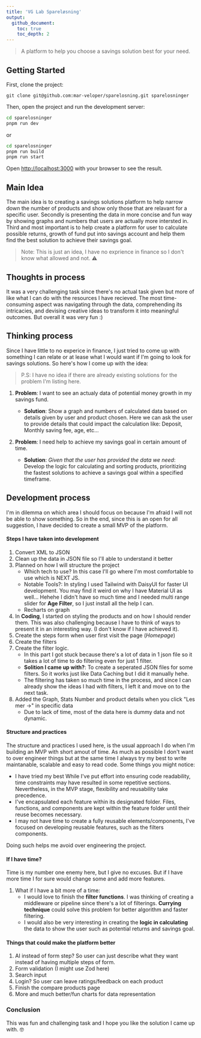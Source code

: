 ```yaml
---
title: 'VG Lab Spareløsning'
output:
  github_document:
    toc: true
    toc_depth: 2
---
```


> A platform to help you choose a savings solution best for your need.

## Getting Started

First, clone the project:

```
git clone git@github.com:mar-veloper/sparelosning.git sparelosninger
```

Then, open the project and run the development server:

```bash
cd sparelosninger
pnpm run dev
```

or

```bash
cd sparelosninger
pnpm run build
pnpm run start
```

Open [http://localhost:3000](http://localhost:3000) with your browser to see the result.

## Main Idea

The main idea is to creating a savings solutions platform to help narrow down the number of products and show only those that are relavant for a specific user. Secondly is presenting the data in more concise and fun way by showing graphs and numbers that users are actually more intersted in. Third and most important is to help create a platform for user to calculate possible returns, growth of fund put into savings account and help them find the best solution to achieve their savings goal.

> Note: This is just an idea, I have no exprience in finance so I don't know what allowed and not. :warning:

## Thoughts in process

It was a very challenging task since there's no actual task given but more of like what I can do with the resources I have recieved. The most time-consuming aspect was navigating through the data, comprehending its intricacies, and devising creative ideas to transform it into meaningful outcomes. But overall it was very fun :)

## Thinking process

Since I have little to no experice in finance, I just tried to come up with something I can relate or at lease what I would want if I'm going to look for savings solutions. So here's how I come up with the idea:

> P.S: I have no idea if there are already existing solutions for the problem I'm listing here.

1. **Problem**: I want to see an actualy data of potential money growth in my savings fund.

   - **Solution**: Show a graph and numbers of calculated data based on details given by user and product chosen.
     Here we can ask the user to provide details that could impact the calculation like: Deposit, Monthly saving fee, age, etc...

2. **Problem**: I need help to achieve my savings goal in certain amount of time.

   - **Solution**: _Given that the user has provided the data we need_: Develop the logic for calculating and sorting products, prioritizing the fastest solutions to achieve a savings goal within a specified timeframe.

## Development process

I'm in dilemma on which area I should focus on because I'm afraid I will not be able to show something. So in the end, since this is an open for all suggestion, I have decided to create a small MVP of the platform.

#### Steps I have taken into development

1. Convert XML to JSON
2. Clean up the data in JSON file so I'll able to understand it better
3. Planned on how I will structure the project
   - Which tech to use? In this case I'll go where I'm most comfortable to use which is NEXT JS.
   - Notable Tools?: In styling I used Tailwind with DaisyUI for faster UI development. You may find it weird on why I have Material UI as well... Hehehe I didn't have so much time and I needed multi range slider for **Age Filter**, so I just install all the help I can.
   - Recharts on graph
4. In **Coding**, I started on styling the products and on how I should render them. This was also challenging because I have to think of ways to present it in an interesting way. (I don't know if I have achieved it).
5. Create the steps form when user first visit the page (_Homepage_)
6. Create the filters
7. Create the filter logic.
   - In this part I got stuck because there's a lot of data in 1 json file so it takes a lot of time to do filtering even for just 1 filter.
   - **Solition I came up with?**: To create a seperated JSON files for some filters. So it works just like Data Caching but I did it manually hehe.
   - The filtering has taken so much time in the process, and since I can already show the ideas I had with filters, I left it and move on to the next task.
8. Added the Graph, Stats Number and product details when you click "Les mer ->" in specific data
   - Due to lack of time, most of the data here is dummy data and not dynamic.

#### Structure and practices

The structure and practices I used here, is the usual approach I do when I'm building an MVP with short amout of time. As much as possible I don't want to over engineer things but at the same time I always try my best to write maintanable, scalable and easy to read code. Some things you might notice:

- I have tried my best While I've put effort into ensuring code readability, time constraints may have resulted in some repetitive sections. Nevertheless, in the MVP stage, flexibility and reusability take precedence.
- I've encapsulated each feature within its designated folder. Files, functions, and components are kept within the feature folder until their reuse becomes necessary.
- I may not have time to create a fully reusable elements/components, I've focused on developing reusable features, such as the filters components.

Doing such helps me avoid over engineering the project.

#### If I have time?

Time is my number one enemy here, but I give no excuses. But if I have more time I for sure would change some and add more features.

1. What if I have a bit more of a time:
   - I would love to finish the **filter functions**. I was thinking of creating a middleware or pipeline since there's a lot of filterings. **Currying technique** could solve this problem for better algorithm and faster filtering.
   - I would also be very interesting in creating the **logic in calculating** the data to show the user such as potential returns and savings goal.

#### Things that could make the platform better

1. AI instead of form step? So user can just describe what they want instead of having multiple steps of form.
2. Form validation (I might use Zod here)
3. Search input
4. Login? So user can leave ratings/feedback on each product
5. Finish the compare products page
6. More and much better/fun charts for data representation

### Conclusion

This was fun and challenging task and I hope you like the solution I came up with. 🤓
